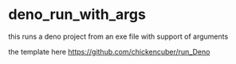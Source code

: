 # deno_run_with_args
this runs a deno project from an exe file with support of arguments

the template here
https://github.com/chickencuber/run_Deno

